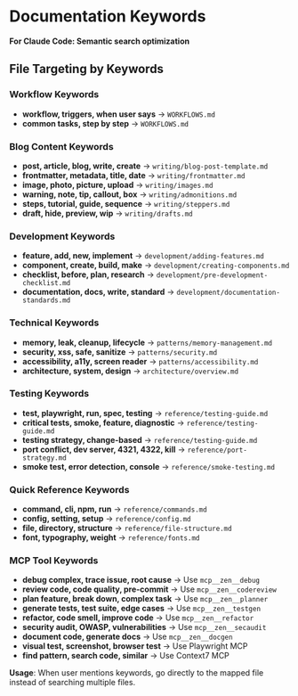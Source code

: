 # Documentation Keywords

**For Claude Code: Semantic search optimization**

## File Targeting by Keywords

### Workflow Keywords
- **workflow, triggers, when user says** → `WORKFLOWS.md`
- **common tasks, step by step** → `WORKFLOWS.md`

### Blog Content Keywords
- **post, article, blog, write, create** → `writing/blog-post-template.md`
- **frontmatter, metadata, title, date** → `writing/frontmatter.md`
- **image, photo, picture, upload** → `writing/images.md`
- **warning, note, tip, callout, box** → `writing/admonitions.md`
- **steps, tutorial, guide, sequence** → `writing/steppers.md`
- **draft, hide, preview, wip** → `writing/drafts.md`

### Development Keywords
- **feature, add, new, implement** → `development/adding-features.md`
- **component, create, build, make** → `development/creating-components.md`
- **checklist, before, plan, research** → `development/pre-development-checklist.md`
- **documentation, docs, write, standard** → `development/documentation-standards.md`

### Technical Keywords
- **memory, leak, cleanup, lifecycle** → `patterns/memory-management.md`
- **security, xss, safe, sanitize** → `patterns/security.md`
- **accessibility, a11y, screen reader** → `patterns/accessibility.md`
- **architecture, system, design** → `architecture/overview.md`

### Testing Keywords
- **test, playwright, run, spec, testing** → `reference/testing-guide.md`
- **critical tests, smoke, feature, diagnostic** → `reference/testing-guide.md`
- **testing strategy, change-based** → `reference/testing-guide.md`
- **port conflict, dev server, 4321, 4322, kill** → `reference/port-strategy.md`
- **smoke test, error detection, console** → `reference/smoke-testing.md`

### Quick Reference Keywords
- **command, cli, npm, run** → `reference/commands.md`
- **config, setting, setup** → `reference/config.md`
- **file, directory, structure** → `reference/file-structure.md`
- **font, typography, weight** → `reference/fonts.md`

### MCP Tool Keywords
- **debug complex, trace issue, root cause** → Use `mcp__zen__debug`
- **review code, code quality, pre-commit** → Use `mcp__zen__codereview`
- **plan feature, break down, complex task** → Use `mcp__zen__planner`
- **generate tests, test suite, edge cases** → Use `mcp__zen__testgen`
- **refactor, code smell, improve code** → Use `mcp__zen__refactor`
- **security audit, OWASP, vulnerabilities** → Use `mcp__zen__secaudit`
- **document code, generate docs** → Use `mcp__zen__docgen`
- **visual test, screenshot, browser test** → Use Playwright MCP
- **find pattern, search code, similar** → Use Context7 MCP

**Usage**: When user mentions keywords, go directly to the mapped file instead of searching multiple files.